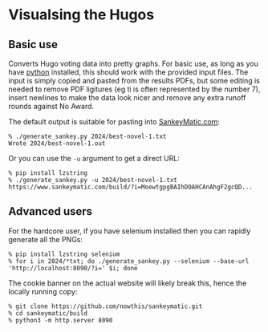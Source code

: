 # Visualsing the Hugos

## Basic use

Converts Hugo voting data into pretty graphs. For basic use, as long as you have [python](https://www.python.org/downloads/) installed,
this should work with the provided input files. The input is simply copied and pasted from the
results PDFs, but some editing is needed to remove PDF ligitures (eg ti is often represented
by the number 7), insert newlines to make the data look nicer and remove any extra runoff rounds
against No Award.

The default output is suitable for pasting into [SankeyMatic.com](https://www.sankeymatic.com/build/):

    % ./generate_sankey.py 2024/best-novel-1.txt 
    Wrote 2024/best-novel-1.out

Or you can use the `-u` argument to get a direct URL:

    % pip install lzstring
    % ./generate_sankey.py -u 2024/best-novel-1.txt 
    https://www.sankeymatic.com/build/?i=MoewtgpgBAIhDOAHCAnAhgF2gcQD...

## Advanced users

For the hardcore user, if you have selenium installed then you can rapidly generate all the PNGs:

    % pip install lzstring selenium
    % for i in 2024/*txt; do ./generate_sankey.py --selenium --base-url 'http://localhost:8090/?i=' $i; done

The cookie banner on the actual website will likely break this, hence the locally running copy:

    % git clone https://github.com/nowthis/sankeymatic.git
    % cd sankeymatic/build
    % python3 -m http.server 8090